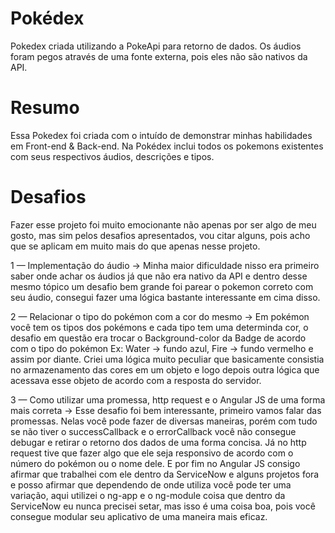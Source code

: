 # Pokédex
 Pokedex criada utilizando a PokeApi para retorno de dados. Os áudios foram pegos através de uma fonte externa, pois eles não são nativos da API.
 
 # Resumo 
 Essa Pokedex foi criada com o intuído de demonstrar minhas habilidades em Front-end & Back-end. Na Pokédex inclui todos os pokemons existentes com seus respectivos áudios, descrições e tipos.
 
 # Desafios
 Fazer esse projeto foi muito emocionante não apenas por ser algo de meu gosto, mas sim pelos desafios apresentados, vou citar alguns, pois acho que se aplicam em muito mais do que apenas nesse projeto. 
 
1 — Implementação do áudio → Minha maior dificuldade nisso era primeiro saber onde achar os áudios já que não era nativo da API e dentro desse mesmo tópico um desafio bem grande foi parear o pokemon correto com seu áudio, consegui fazer uma lógica bastante interessante em cima disso. 


2 — Relacionar o tipo do pokémon com a cor do mesmo → Em pokémon você tem os tipos dos pokémons e cada tipo tem uma determinda cor, o desafio em questão era trocar o Background-color da Badge de acordo com o tipo do pokémon Ex: Water → fundo azul, Fire → fundo vermelho e assim por diante. Criei uma lógica muito peculiar que basicamente consistia no armazenamento das cores em um objeto e logo depois outra lógica que acessava esse objeto de acordo com a resposta do servidor.


3 — Como utilizar uma promessa, http request e o Angular JS de uma forma mais correta → Esse desafio foi bem interessante, primeiro vamos falar das promessas. Nelas você pode fazer de diversas maneiras, porém com tudo se não tiver o successCallback e o errorCallback você não consegue debugar e retirar o retorno dos dados de uma forma concisa. Já no http request tive que fazer algo que ele seja responsivo de acordo com o número do pokémon ou o nome dele. E por fim no Angular JS consigo afirmar que trabalhei com ele dentro da ServiceNow e alguns projetos fora e posso afirmar que dependendo de onde utiliza você pode ter uma variação, aqui utilizei o ng-app e o ng-module coisa que dentro da ServiceNow eu nunca precisei setar, mas isso é uma coisa boa, pois você consegue modular seu aplicativo de uma maneira mais eficaz.

